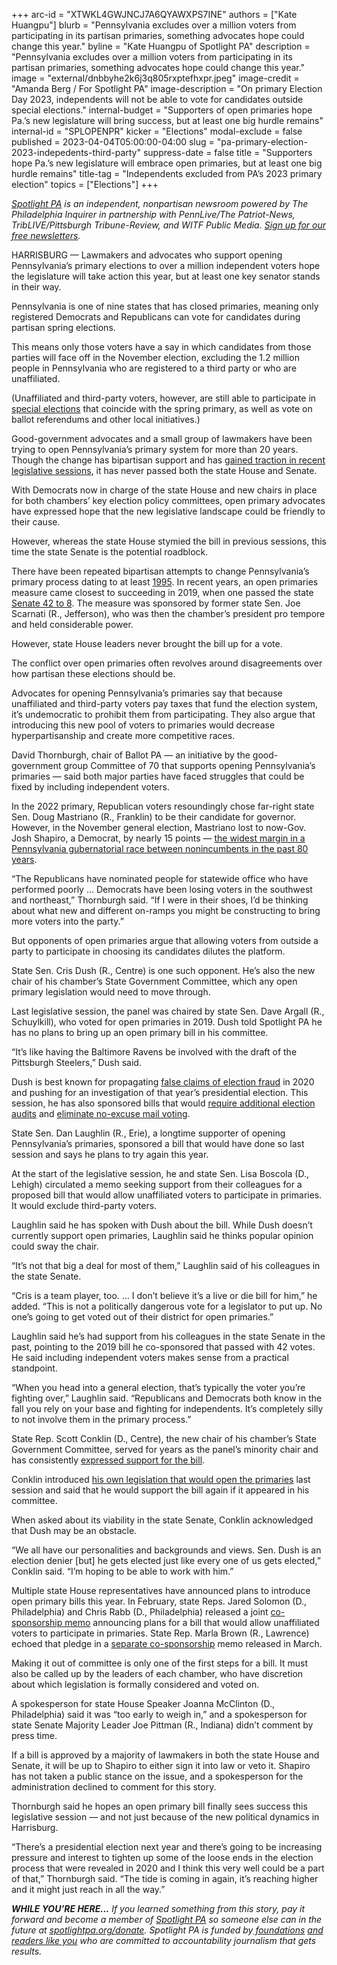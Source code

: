 +++
arc-id = "XTWKL4GWJNCJ7A6QYAWXPS7INE"
authors = ["Kate Huangpu"]
blurb = "Pennsylvania excludes over a million voters from participating in its partisan primaries, something advocates hope could change this year."
byline = "Kate Huangpu of Spotlight PA"
description = "Pennsylvania excludes over a million voters from participating in its partisan primaries, something advocates hope could change this year."
image = "external/dnbbyhe2k6j3q805rxptefhxpr.jpeg"
image-credit = "Amanda Berg / For Spotlight PA"
image-description = "On primary Election Day 2023, independents will not be able to vote for candidates outside special elections."
internal-budget = "Supporters of open primaries hope Pa.’s new legislature will bring success, but at least one big hurdle remains"
internal-id = "SPLOPENPR"
kicker = "Elections"
modal-exclude = false
published = 2023-04-04T05:00:00-04:00
slug = "pa-primary-election-2023-indepedents-third-party"
suppress-date = false
title = "Supporters hope Pa.’s new legislature will embrace open primaries, but at least one big hurdle remains"
title-tag = "Independents excluded from PA’s 2023 primary election"
topics = ["Elections"]
+++

<a href="https://www.spotlightpa.org/"><i>Spotlight PA</i></a><i> is an independent, nonpartisan newsroom powered by The Philadelphia Inquirer in partnership with PennLive/The Patriot-News, TribLIVE/Pittsburgh Tribune-Review, and WITF Public Media. </i><a href="https://www.spotlightpa.org/newsletters"><i>Sign up for our free newsletters</i></a><i>.</i>

HARRISBURG — Lawmakers and advocates who support opening Pennsylvania’s primary elections to over a million independent voters hope the legislature will take action this year, but at least one key senator stands in their way.

Pennsylvania is one of nine states that has closed primaries, meaning only registered Democrats and Republicans can vote for candidates during partisan spring elections.

This means only those voters have a say in which candidates from those parties will face off in the November election, excluding the 1.2 million people in Pennsylvania who are registered to a third party or who are unaffiliated.

<script src="https://www.spotlightpa.org/embed.js" async></script><div data-spl-embed-version="1" data-spl-src="https://www.spotlightpa.org/embeds/newsletter/"></div>


(Unaffiliated and third-party voters, however, are still able to participate in <a href="https://www.dos.pa.gov/VotingElections/CandidatesCommittees/CampaignFinance/Pages/SpecialElectionReportingDates.aspx">special elections</a> that coincide with the spring primary, as well as vote on ballot referendums and other local initiatives.)

Good-government advocates and a small group of lawmakers have been trying to open Pennsylvania’s primary system for more than 20 years. Though the change has bipartisan support and has <a href="https://www.spotlightpa.org/news/2022/04/pa-election-day-2022-primary-closed-independent-voters/">gained traction in recent legislative sessions</a>, it has never passed both the state House and Senate.

With Democrats now in charge of the state House and new chairs in place for both chambers’ key election policy committees, open primary advocates have expressed hope that the new legislative landscape could be friendly to their cause.

However, whereas the state House stymied the bill in previous sessions, this time the state Senate is the potential roadblock.

There have been repeated bipartisan attempts to change Pennsylvania’s primary process dating to at least <a href="https://www.legis.state.pa.us/cfdocs/billinfo/billinfo.cfm?syear=1995&sind=0&body=H&type=B&bn=2919">1995</a>. In recent years, an open primaries measure came closest to succeeding in 2019, when one passed the state <a href="https://www.legis.state.pa.us/CFDOCS/Legis/RC/Public/rc_view_action2.cfm?sess_yr=2019&sess_ind=0&rc_body=S&rc_nbr=177">Senate 42 to 8</a>. The measure was sponsored by former state Sen. Joe Scarnati (R., Jefferson), who was then the chamber’s president pro tempore and held considerable power.

However, state House leaders never brought the bill up for a vote.

The conflict over open primaries often revolves around disagreements over how partisan these elections should be.

Advocates for opening Pennsylvania’s primaries say that because unaffiliated and third-party voters pay taxes that fund the election system, it’s undemocratic to prohibit them from participating. They also argue that introducing this new pool of voters to primaries would decrease hyperpartisanship and create more competitive races.

David Thornburgh, chair of Ballot PA — an initiative by the good-government group Committee of 70 that supports opening Pennsylvania’s primaries — said both major parties have faced struggles that could be fixed by including independent voters.

In the 2022 primary, Republican voters resoundingly chose far-right state Sen. Doug Mastriano (R., Franklin) to be their candidate for governor. However, in the November general election, Mastriano lost to now-Gov. Josh Shapiro, a Democrat, by nearly 15 points — <a href="https://www.wesa.fm/politics-government/2022-11-14/doug-mastriano-concedes-he-lost-the-election-to-josh-shapiro">the widest margin in a Pennsylvania gubernatorial race between nonincumbents in the past 80 years</a>.

“The Republicans have nominated people for statewide office who have performed poorly … Democrats have been losing voters in the southwest and northeast,” Thornburgh said. “If I were in their shoes, I’d be thinking about what new and different on-ramps you might be constructing to bring more voters into the party.”

But opponents of open primaries argue that allowing voters from outside a party to participate in choosing its candidates dilutes the platform.

State Sen. Cris Dush (R., Centre) is one such opponent. He’s also the new chair of his chamber’s State Government Committee, which any open primary legislation would need to move through.

Last legislative session, the panel was chaired by state Sen. Dave Argall (R., Schuylkill), who voted for open primaries in 2019. Dush told Spotlight PA he has no plans to bring up an open primary bill in his committee.

“It’s like having the Baltimore Ravens be involved with the draft of the Pittsburgh Steelers,” Dush said.

Dush is best known for propagating <a href="https://www.pbs.org/newshour/politics/republicans-who-deny-2020-election-results-lead-key-oversight-committees">false claims of election fraud</a> in 2020 and pushing for an investigation of that year’s presidential election. This session, he has also sponsored bills that would <a href="https://www.legis.state.pa.us/cfdocs/billinfo/BillInfo.cfm?syear=2023&sind=0&body=S&type=B&bn=130">require additional election audits</a> and <a href="https://www.legis.state.pa.us/cfdocs/billinfo/bill_history.cfm?syear=2023&sind=0&body=S&type=B&bn=292">eliminate no-excuse mail voting</a>.

State Sen. Dan Laughlin (R., Erie), a longtime supporter of opening Pennsylvania’s primaries, sponsored a bill that would have done so last session and says he plans to try again this year.

At the start of the legislative session, he and state Sen. Lisa Boscola (D., Lehigh) circulated a memo seeking support from their colleagues for a proposed bill that would allow unaffiliated voters to participate in primaries. It would exclude third-party voters.

Laughlin said he has spoken with Dush about the bill. While Dush doesn’t currently support open primaries, Laughlin said he thinks popular opinion could sway the chair.

“It’s not that big a deal for most of them,” Laughlin said of his colleagues in the state Senate.

“Cris is a team player, too. … I don’t believe it’s a live or die bill for him,” he added. “This is not a politically dangerous vote for a legislator to put up. No one’s going to get voted out of their district for open primaries.”

Laughlin said he’s had support from his colleagues in the state Senate in the past, pointing to the 2019 bill he co-sponsored that passed with 42 votes. He said including independent voters makes sense from a practical standpoint.

“When you head into a general election, that’s typically the voter you’re fighting over,” Laughlin said. “Republicans and Democrats both know in the fall you rely on your base and fighting for independents. It’s completely silly to not involve them in the primary process.”

State Rep. Scott Conklin (D., Centre), the new chair of his chamber’s State Government Committee, served for years as the panel’s minority chair and has consistently <a href="https://www.thecentersquare.com/pennsylvania/legislation-would-open-pennsylvanias-primaries-to-all/article_4b71b4bc-1d98-11ed-9f75-3b501f33199b.html">expressed support for the bill</a>.

Conklin introduced <a href="https://www.legis.state.pa.us/cfdocs/Legis/CSM/showMemoPublic.cfm?chamber=H&SPick=20210&cosponId=34951">his own legislation that would open the primaries</a> last session and said that he would support the bill again if it appeared in his committee.

When asked about its viability in the state Senate, Conklin acknowledged that Dush may be an obstacle.

“We all have our personalities and backgrounds and views. Sen. Dush is an election denier [but] he gets elected just like every one of us gets elected,” Conklin said. “I’m hoping to be able to work with him.”

<script src="https://www.spotlightpa.org/embed.js" async></script><div data-spl-embed-version="1" data-spl-src="https://www.spotlightpa.org/embeds/donate/"></div>


Multiple state House representatives have announced plans to introduce open primary bills this year. In February, state Reps. Jared Solomon (D., Philadelphia) and Chris Rabb (D., Philadelphia) released a joint <a href="https://www.legis.state.pa.us/cfdocs/legis/CSM/showMemoPublic.cfm?chamber=H&SPick=20230&cosponId=39788">co-sponsorship memo</a> announcing plans for a bill that would allow unaffiliated voters to participate in primaries. State Rep. Marla Brown (R., Lawrence) echoed that pledge in a <a href="https://www.legis.state.pa.us/cfdocs/Legis/CSM/showMemoPublic.cfm?chamber=H&SPick=20230&cosponId=40070">separate co-sponsorship</a> memo released in March.

Making it out of committee is only one of the first steps for a bill. It must also be called up by the leaders of each chamber, who have discretion about which legislation is formally considered and voted on.

A spokesperson for state House Speaker Joanna McClinton (D., Philadelphia) said it was “too early to weigh in,” and a spokesperson for state Senate Majority Leader Joe Pittman (R., Indiana) didn’t comment by press time.

If a bill is approved by a majority of lawmakers in both the state House and Senate, it will be up to Shapiro to either sign it into law or veto it. Shapiro has not taken a public stance on the issue, and a spokesperson for the administration declined to comment for this story.

Thornburgh said he hopes an open primary bill finally sees success this legislative session — and not just because of the new political dynamics in Harrisburg.

“There’s a presidential election next year and there’s going to be increasing pressure and interest to tighten up some of the loose ends in the election process that were revealed in 2020 and I think this very well could be a part of that,” Thornburgh said. “The tide is coming in again, it’s reaching higher and it might just reach in all the way.”

<i><b>WHILE YOU’RE HERE...</b></i><i> If you learned something from this story, pay it forward and become a member of </i><a href="https://www.spotlightpa.org/"><i>Spotlight PA</i></a><i> so someone else can in the future at </i><a href="http://spotlightpa.org/donate"><i>spotlightpa.org/donate</i></a><i>. Spotlight PA is funded by</i><a href="https://www.spotlightpa.org/support"><i> foundations</i></a><i> </i><a href="https://www.spotlightpa.org/support"><i>and readers like you</i></a><i> who are committed to accountability journalism that gets results.</i>
